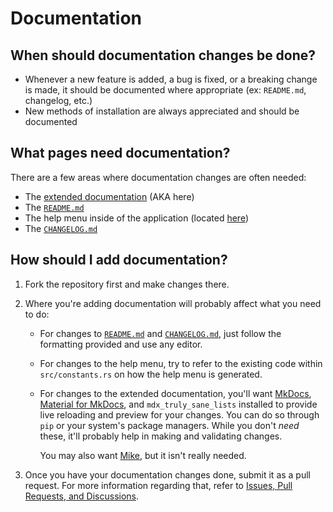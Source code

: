 # Documentation

## When should documentation changes be done?

- Whenever a new feature is added, a bug is fixed, or a breaking change is made, it should be documented where appropriate (ex: `README.md`, changelog, etc.)
- New methods of installation are always appreciated and should be documented

## What pages need documentation?

There are a few areas where documentation changes are often needed:

- The [extended documentation](https://clementtsang.github.io/bottom/nightly/) (AKA here)
- The [`README.md`](https://github.com/ClementTsang/bottom/blob/master/README.md)
- The help menu inside of the application (located [here](https://github.com/ClementTsang/bottom/blob/master/src/constants.rs))
- The [`CHANGELOG.md`](https://github.com/ClementTsang/bottom/blob/master/CHANGELOG.md)

## How should I add documentation?

1. Fork the repository first and make changes there.

2. Where you're adding documentation will probably affect what you need to do:

   - For changes to [`README.md`](https://github.com/ClementTsang/bottom/blob/master/README.md) and [`CHANGELOG.md`](https://github.com/ClementTsang/bottom/blob/master/CHANGELOG.md), just follow the formatting provided and use any editor.

   - For changes to the help menu, try to refer to the existing code within `src/constants.rs` on how the help menu is generated.

   - For changes to the extended documentation, you'll want [MkDocs](https://www.mkdocs.org/), [Material for MkDocs](https://squidfunk.github.io/mkdocs-material/), and `mdx_truly_sane_lists` installed to provide live reloading and preview for your changes. You can do so through `pip` or your system's package managers. While you don't _need_ these, it'll probably help in making and validating changes.

     You may also want [Mike](https://github.com/jimporter/mike), but it isn't really needed.

3. Once you have your documentation changes done, submit it as a pull request. For more information regarding that, refer to [Issues, Pull Requests, and Discussions](../issues-and-pull-requests/).
